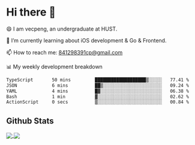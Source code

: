 
# Hi there 👋
😄 I am vecpeng, an undergraduate at HUST.

🌱 I’m currently learning about iOS development & Go & Frontend.

📫 How to reach me: 841298391cp@gmail.com

📊 My weekly development breakdown
<!--START_SECTION:waka-->

```txt
TypeScript       50 mins         ███████████████████▒░░░░░   77.41 %
JSON             6 mins          ██▒░░░░░░░░░░░░░░░░░░░░░░   09.24 %
YAML             4 mins          █▓░░░░░░░░░░░░░░░░░░░░░░░   06.38 %
Bash             1 min           ▓░░░░░░░░░░░░░░░░░░░░░░░░   02.62 %
ActionScript     0 secs          ▒░░░░░░░░░░░░░░░░░░░░░░░░   00.84 %
```

<!--END_SECTION:waka-->

## Github Stats
<a href="https://github.com/anuraghazra/github-readme-stats">
  <img align="center" src="https://github-readme-stats.vercel.app/api?username=vecpeng&count_private=true&hide=stars" />
</a>
<a href="https://github.com/anuraghazra/convoychat">
  <img align="center" src="https://github-readme-stats.vercel.app/api/top-langs/?username=vecpeng&layout=compact" />
</a>
